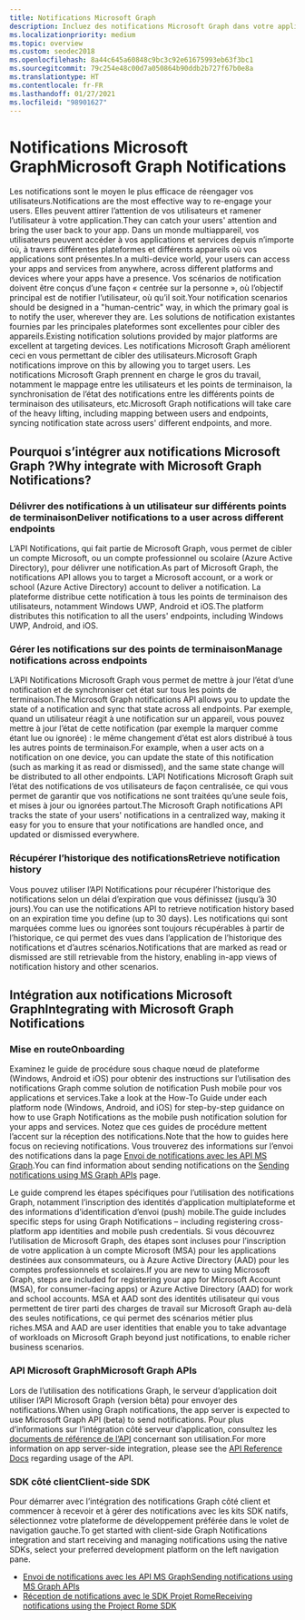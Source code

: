 ```yaml
---
title: Notifications Microsoft Graph
description: Incluez des notifications Microsoft Graph dans votre application pour réengager les utilisateurs d’une façon centrée sur la personne.
ms.localizationpriority: medium
ms.topic: overview
ms.custom: seodec2018
ms.openlocfilehash: 8a44c645a60848c9bc3c92e61675993eb63f3bc1
ms.sourcegitcommit: 79c254e48c00d7a050864b90ddb2b727f67b0e8a
ms.translationtype: HT
ms.contentlocale: fr-FR
ms.lasthandoff: 01/27/2021
ms.locfileid: "98901627"
---
```

# <a name="microsoft-graph-notifications"></a><span data-ttu-id="5e10c-103">Notifications Microsoft Graph</span><span class="sxs-lookup"><span data-stu-id="5e10c-103">Microsoft Graph Notifications</span></span>
<span data-ttu-id="5e10c-104">Les notifications sont le moyen le plus efficace de réengager vos utilisateurs.</span><span class="sxs-lookup"><span data-stu-id="5e10c-104">Notifications are the most effective way to re-engage your users.</span></span> <span data-ttu-id="5e10c-105">Elles peuvent attirer l’attention de vos utilisateurs et ramener l’utilisateur à votre application.</span><span class="sxs-lookup"><span data-stu-id="5e10c-105">They can catch your users' attention and bring the user back to your app.</span></span> <span data-ttu-id="5e10c-106">Dans un monde multiappareil, vos utilisateurs peuvent accéder à vos applications et services depuis n’importe où, à travers différentes plateformes et différents appareils où vos applications sont présentes.</span><span class="sxs-lookup"><span data-stu-id="5e10c-106">In a multi-device world, your users can access your apps and services from anywhere, across different platforms and devices where your apps have a presence.</span></span>
<span data-ttu-id="5e10c-107">Vos scénarios de notification doivent être conçus d’une façon « centrée sur la personne », où l’objectif principal est de notifier l’utilisateur, où qu’il soit.</span><span class="sxs-lookup"><span data-stu-id="5e10c-107">Your notification scenarios should be designed in a "human-centric" way, in which the primary goal is to notify the user, wherever they are.</span></span> <span data-ttu-id="5e10c-108">Les solutions de notification existantes fournies par les principales plateformes sont excellentes pour cibler des appareils.</span><span class="sxs-lookup"><span data-stu-id="5e10c-108">Existing notification solutions provided by major platforms are excellent at targeting devices.</span></span> <span data-ttu-id="5e10c-109">Les notifications Microsoft Graph améliorent ceci en vous permettant de cibler des utilisateurs.</span><span class="sxs-lookup"><span data-stu-id="5e10c-109">Microsoft Graph notifications improve on this by allowing you to target users.</span></span> <span data-ttu-id="5e10c-110">Les notifications Microsoft Graph prennent en charge le gros du travail, notamment le mappage entre les utilisateurs et les points de terminaison, la synchronisation de l’état des notifications entre les différents points de terminaison des utilisateurs, etc.</span><span class="sxs-lookup"><span data-stu-id="5e10c-110">Microsoft Graph notifications will take care of the heavy lifting, including mapping between users and endpoints, syncing notification state across users' different endpoints, and more.</span></span>

## <a name="why-integrate-with-microsoft-graph-notifications"></a><span data-ttu-id="5e10c-111">Pourquoi s’intégrer aux notifications Microsoft Graph ?</span><span class="sxs-lookup"><span data-stu-id="5e10c-111">Why integrate with Microsoft Graph Notifications?</span></span>

### <a name="deliver-notifications-to-a-user-across-different-endpoints"></a><span data-ttu-id="5e10c-112">Délivrer des notifications à un utilisateur sur différents points de terminaison</span><span class="sxs-lookup"><span data-stu-id="5e10c-112">Deliver notifications to a user across different endpoints</span></span>
<span data-ttu-id="5e10c-113">L’API Notifications, qui fait partie de Microsoft Graph, vous permet de cibler un compte Microsoft, ou un compte professionnel ou scolaire (Azure Active Directory), pour délivrer une notification.</span><span class="sxs-lookup"><span data-stu-id="5e10c-113">As part of Microsoft Graph, the notifications API allows you to target a Microsoft account, or a work or school (Azure Active Directory) account to deliver a notification.</span></span> <span data-ttu-id="5e10c-114">La plateforme distribue cette notification à tous les points de terminaison des utilisateurs, notamment Windows UWP, Android et iOS.</span><span class="sxs-lookup"><span data-stu-id="5e10c-114">The platform distributes this notification to all the users' endpoints, including Windows UWP, Android, and iOS.</span></span>

### <a name="manage-notifications-across-endpoints"></a><span data-ttu-id="5e10c-115">Gérer les notifications sur des points de terminaison</span><span class="sxs-lookup"><span data-stu-id="5e10c-115">Manage notifications across endpoints</span></span>
<span data-ttu-id="5e10c-116">L’API Notifications Microsoft Graph vous permet de mettre à jour l’état d’une notification et de synchroniser cet état sur tous les points de terminaison.</span><span class="sxs-lookup"><span data-stu-id="5e10c-116">The Microsoft Graph notifications API allows you to update the state of a notification and sync that state across all endpoints.</span></span> <span data-ttu-id="5e10c-117">Par exemple, quand un utilisateur réagit à une notification sur un appareil, vous pouvez mettre à jour l’état de cette notification (par exemple la marquer comme étant lue ou ignorée) : le même changement d’état est alors distribué à tous les autres points de terminaison.</span><span class="sxs-lookup"><span data-stu-id="5e10c-117">For example, when a user acts on a notification on one device, you can update the state of this notification (such as marking it as read or dismissed), and the same state change will be distributed to all other endpoints.</span></span> <span data-ttu-id="5e10c-118">L’API Notifications Microsoft Graph suit l’état des notifications de vos utilisateurs de façon centralisée, ce qui vous permet de garantir que vos notifications ne sont traitées qu’une seule fois, et mises à jour ou ignorées partout.</span><span class="sxs-lookup"><span data-stu-id="5e10c-118">The Microsoft Graph notifications API tracks the state of your users' notifications in a centralized way, making it easy for you to ensure that your notifications are handled once, and updated or dismissed everywhere.</span></span>

### <a name="retrieve-notification-history"></a><span data-ttu-id="5e10c-119">Récupérer l’historique des notifications</span><span class="sxs-lookup"><span data-stu-id="5e10c-119">Retrieve notification history</span></span>
<span data-ttu-id="5e10c-120">Vous pouvez utiliser l’API Notifications pour récupérer l’historique des notifications selon un délai d’expiration que vous définissez (jusqu’à 30 jours).</span><span class="sxs-lookup"><span data-stu-id="5e10c-120">You can use the notifications API to retrieve notification history based on an expiration time you define (up to 30 days).</span></span> <span data-ttu-id="5e10c-121">Les notifications qui sont marquées comme lues ou ignorées sont toujours récupérables à partir de l’historique, ce qui permet des vues dans l’application de l’historique des notifications et d’autres scénarios.</span><span class="sxs-lookup"><span data-stu-id="5e10c-121">Notifications that are marked as read or dismissed are still retrievable from the history, enabling in-app views of notification history and other scenarios.</span></span>

## <a name="integrating-with-microsoft-graph-notifications"></a><span data-ttu-id="5e10c-122">Intégration aux notifications Microsoft Graph</span><span class="sxs-lookup"><span data-stu-id="5e10c-122">Integrating with Microsoft Graph Notifications</span></span>

### <a name="onboarding"></a><span data-ttu-id="5e10c-123">Mise en route</span><span class="sxs-lookup"><span data-stu-id="5e10c-123">Onboarding</span></span>
<span data-ttu-id="5e10c-124">Examinez le guide de procédure sous chaque nœud de plateforme (Windows, Android et iOS) pour obtenir des instructions sur l’utilisation des notifications Graph comme solution de notification Push mobile pour vos applications et services.</span><span class="sxs-lookup"><span data-stu-id="5e10c-124">Take a look at the How-To Guide under each platform node (Windows, Android, and iOS) for step-by-step guidance on how to use Graph Notifications as the mobile push notification solution for your apps and services.</span></span> <span data-ttu-id="5e10c-125">Notez que ces guides de procédure mettent l’accent sur la réception des notifications.</span><span class="sxs-lookup"><span data-stu-id="5e10c-125">Note that the how to guides here focus on recieving notifications.</span></span> <span data-ttu-id="5e10c-126">Vous trouverez des informations sur l’envoi des notifications dans la page [Envoi de notifications avec les API MS Graph](sending-notifications.md).</span><span class="sxs-lookup"><span data-stu-id="5e10c-126">You can find information about sending notifications on the [Sending notifications using MS Graph APIs](sending-notifications.md) page.</span></span>

<span data-ttu-id="5e10c-127">Le guide comprend les étapes spécifiques pour l’utilisation des notifications Graph, notamment l’inscription des identités d’application multiplateforme et des informations d’identification d’envoi (push) mobile.</span><span class="sxs-lookup"><span data-stu-id="5e10c-127">The guide includes specific steps for using Graph Notifications – including registering cross-platform app identities and mobile push credentials.</span></span> <span data-ttu-id="5e10c-128">Si vous découvrez l’utilisation de Microsoft Graph, des étapes sont incluses pour l’inscription de votre application à un compte Microsoft (MSA) pour les applications destinées aux consommateurs, ou à Azure Active Directory (AAD) pour les comptes professionnels et scolaires.</span><span class="sxs-lookup"><span data-stu-id="5e10c-128">If you are new to using Microsoft Graph, steps are included for registering your app for Microsoft Account (MSA), for consumer-facing apps) or Azure Active Directory (AAD) for work and school accounts.</span></span> <span data-ttu-id="5e10c-129">MSA et AAD sont des identités utilisateur qui vous permettent de tirer parti des charges de travail sur Microsoft Graph au-delà des seules notifications, ce qui permet des scénarios métier plus riches.</span><span class="sxs-lookup"><span data-stu-id="5e10c-129">MSA and AAD are user identities that enable you to take advantage of workloads on Microsoft Graph beyond just notifications, to enable richer business scenarios.</span></span> 

### <a name="microsoft-graph-apis"></a><span data-ttu-id="5e10c-130">API Microsoft Graph</span><span class="sxs-lookup"><span data-stu-id="5e10c-130">Microsoft Graph APIs</span></span>
<span data-ttu-id="5e10c-131">Lors de l’utilisation des notifications Graph, le serveur d’application doit utiliser l’API Microsoft Graph (version bêta) pour envoyer des notifications.</span><span class="sxs-lookup"><span data-stu-id="5e10c-131">When using Graph notifications, the app server is expected to use Microsoft Graph API (beta) to send notifications.</span></span> <span data-ttu-id="5e10c-132">Pour plus d’informations sur l’intégration côté serveur d’application, consultez les [documents de référence de l’API](/graph/api/resources/notifications-api-overview) concernant son utilisation.</span><span class="sxs-lookup"><span data-stu-id="5e10c-132">For more information on app server-side integration, please see the [API Reference Docs](/graph/api/resources/notifications-api-overview) regarding usage of the API.</span></span> 

### <a name="client-side-sdk"></a><span data-ttu-id="5e10c-133">SDK côté client</span><span class="sxs-lookup"><span data-stu-id="5e10c-133">Client-side SDK</span></span>
<span data-ttu-id="5e10c-134">Pour démarrer avec l’intégration des notifications Graph côté client et commencer à recevoir et à gérer des notifications avec les kits SDK natifs, sélectionnez votre plateforme de développement préférée dans le volet de navigation gauche.</span><span class="sxs-lookup"><span data-stu-id="5e10c-134">To get started with client-side Graph Notifications integration and start receiving and managing notifications using the native SDKs, select your preferred development platform on the left navigation pane.</span></span> 

* [<span data-ttu-id="5e10c-135">Envoi de notifications avec les API MS Graph</span><span class="sxs-lookup"><span data-stu-id="5e10c-135">Sending notifications using MS Graph APIs</span></span>](sending-notifications.md)
* [<span data-ttu-id="5e10c-136">Réception de notifications avec le SDK Projet Rome</span><span class="sxs-lookup"><span data-stu-id="5e10c-136">Receiving notifications using the Project Rome SDK</span></span>](receiving-notifications.md)